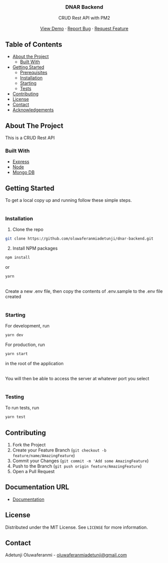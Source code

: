 <p align="center">
 
  <h3 align="center">DNAR Backend</h3>

  <p align="center">
    CRUD Rest API with PM2
    <br />
    <br />
    <a href="https://dnar.netlify.app/">View Demo</a>
    ·
    <a href="https://github.com/oluwaferanmiadetunji/dnar-backend/issues">Report Bug</a>
    ·
    <a href="https://github.com/oluwaferanmiadetunji/dnar-backend/issues">Request Feature</a>
  </p>
</p>

<!-- TABLE OF CONTENTS -->

## Table of Contents

- [About the Project](#about-the-project)
  - [Built With](#built-with)
- [Getting Started](#getting-started)
  - [Prerequisites](#prerequisites)
  - [Installation](#installation)
  - [Starting](#starting)
  - [Tests](#tests)
- [Contributing](#contributing)
- [License](#license)
- [Contact](#contact)
- [Acknowledgements](#acknowledgements)

<!-- ABOUT THE PROJECT -->

## About The Project

This is a CRUD Rest API

### Built With

- [Express](https://expressjs.com/)
- [Node](https://nodejs.org/en/)
- [Mongo DB](https://www.mongodb.com/)

<!-- GETTING STARTED -->

## Getting Started

To get a local copy up and running follow these simple steps.<br/><br/>

### Installation

1. Clone the repo

```sh
git clone https://github.com/oluwaferanmiadetunji/dnar-backend.git
```

2. Install NPM packages

```sh
npm install
```

or

```sh
yarn
```

<br/>
Create a new .env file, then copy the contents of .env.sample to the .env file created<br/><br/>

### Starting

For development, run

```sh
yarn dev
```

For production, run

```sh
yarn start
```

in the root of the application
<br/>
<br/>

You will then be able to access the server at whatever port you select<br/><br/>

### Testing

To run tests, run

```sh
yarn test
```

<!-- CONTRIBUTING -->

## Contributing

<!--
Contributions are what make the open source community such an amazing place to be learn, inspire, and create. Any contributions you make are **greatly appreciated**.
-->

1. Fork the Project
2. Create your Feature Branch (`git checkout -b feature/name/AmazingFeature`)
3. Commit your Changes (`git commit -m 'Add some AmazingFeature`)
4. Push to the Branch (`git push origin feature/AmazingFeature`)
5. Open a Pull Request

## Documentation URL

- [Documentation](https://documenter.getpostman.com/view/12669042/TzmBDZii)
<!-- LICENSE -->

## License

Distributed under the MIT License. See `LICENSE` for more information.

<!-- CONTACT -->

## Contact

Adetunji Oluwaferanmi - oluwaferanmiadetunji@gmail.com
